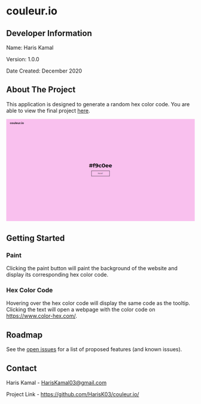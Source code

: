 # couleur.io #

## Developer Information ##

Name: Haris Kamal

Version: 1.0.0

Date Created: December 2020

## About The Project ##

This application is designed to generate a random hex color code. You are able to view the final project [here](https://couleurio.hariskamal.repl.co/ "couleur.io").

![alt text](https://github.com/HarisK03/couleur.io/blob/1e1af5ba77e7a9fa516a95bbfe96474491a948a0/demo.png)

## Getting Started ##

### Paint ###

Clicking the paint button will paint the background of the website and display its corresponding hex color code.

### Hex Color Code ###

Hovering over the hex color code will display the same code as the tooltip. Clicking the text will open a webpage with the color code on https://www.color-hex.com/.

## Roadmap ##

See the [open issues](https://github.com/HarisK03/couleur.io/issues "Issues") for a list of proposed features (and known issues).

## Contact ##

Haris Kamal - HarisKamal03@gmail.com

Project Link - https://github.com/HarisK03/couleur.io/

